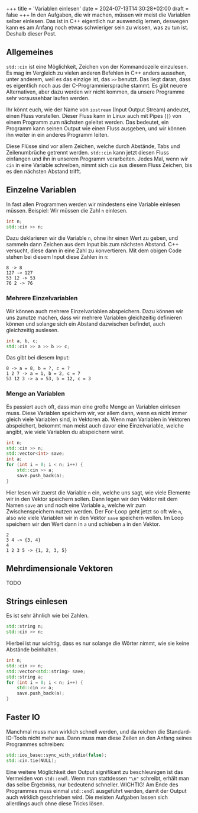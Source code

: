 +++
title = 'Variablen einlesen'
date = 2024-07-13T14:30:28+02:00
draft = false
+++
In den Aufgaben, die wir machen, müssen wir meist die Variablen selber einlesen. Das ist in C++ eigentlich nur auswendig lernen, deswegen kann es am Anfang noch etwas schwieriger sein zu wissen, was zu tun ist. Deshalb dieser Post.

## Allgemeines

`std::cin` ist eine Möglichkeit, Zeichen von der Kommandozeile einzulesen. Es mag im Vergleich zu vielen anderen Befehlen in C++ anders aussehen, unter anderem, weil es das einzige ist, das `>>` benutzt. Das liegt daran, dass es eigentlich noch aus der C-Programmiersprache stammt. Es gibt neuere Alternativen, aber dazu werden wir nicht kommen, da unsere Programme sehr voraussehbar laufen werden.

Ihr könnt euch, wie der Name von `iostream` (Input Output Stream) andeutet, einen Fluss vorstellen. Dieser Fluss kann in Linux auch mit Pipes (`|`) von einem Programm zum nächsten geleitet werden. Das bedeutet, ein Programm kann seinen Output wie einen Fluss ausgeben, und wir können ihn weiter in ein anderes Programm leiten.

Diese Flüsse sind vor allem Zeichen, welche durch Abstände, Tabs und Zeilenumbrüche getrennt werden. `std::cin` kann jetzt diesen Fluss einfangen und ihn in unserem Programm verarbeiten. Jedes Mal, wenn wir `cin` in eine Variable schreiben, nimmt sich `cin` aus diesem Fluss Zeichen, bis es den nächsten Abstand trifft.

## Einzelne Variablen

In fast allen Programmen werden wir mindestens eine Variable einlesen müssen. Beispiel: Wir müssen die Zahl `n` einlesen.

```cpp
int n;
std::cin >> n;
```

Dazu deklarieren wir die Variable `n`, ohne ihr einen Wert zu geben, und sammeln dann Zeichen aus dem Input bis zum nächsten Abstand. C++ versucht, diese dann in eine Zahl zu konvertieren. Mit dem obigen Code stehen bei diesem Input diese Zahlen in `n`:

```
8 -> 8
127 -> 127
53 12 -> 53
76 2 -> 76
```

### Mehrere Einzelvariablen

Wir können auch mehrere Einzelvariablen abspeichern. Dazu können wir uns zunutze machen, dass wir mehrere Variablen gleichzeitig definieren können und solange sich ein Abstand dazwischen befindet, auch gleichzeitig auslesen.

```cpp
int a, b, c;
std::cin >> a >> b >> c;
```

Das gibt bei diesem Input:

```
8 -> a = 8, b = ?, c = ?
1 2 7 -> a = 1, b = 2, c = 7
53 12 3 -> a = 53, b = 12, c = 3
```

### Menge an Variablen

Es passiert auch oft, dass man eine große Menge an Variablen einlesen muss. Diese Variablen speichern wir, vor allem dann, wenn es nicht immer gleich viele Variablen sind, in Vektoren ab. Wenn man Variablen in Vektoren abspeichert, bekommt man meist auch davor eine Einzelvariable, welche angibt, wie viele Variablen du abspeichern wirst.

```cpp
int n;
std::cin >> n;
std::vector<int> save;
int a;
for (int i = 0; i < n; i++) {
    std::cin >> a;
    save.push_back(a);
}
```

Hier lesen wir zuerst die Variable `n` ein, welche uns sagt, wie viele Elemente wir in den Vektor speichern sollen. Dann legen wir den Vektor mit dem Namen `save` an und noch eine Variable `a`, welche wir zum Zwischenspeichern nutzen werden. Der For-Loop geht jetzt so oft wie `n`, also wie viele Variablen wir in den Vektor `save` speichern wollen. Im Loop speichern wir den Wert dann in `a` und schieben `a` in den Vektor.

```
2
3 4 -> {3, 4}
4
1 2 3 5 -> {1, 2, 3, 5}
```

## Mehrdimensionale Vektoren

TODO

## Strings einlesen

Es ist sehr ähnlich wie bei Zahlen.

```cpp
std::string n;
std::cin >> n;
```

Hierbei ist nur wichtig, dass es nur solange die Wörter nimmt, wie sie keine Abstände beinhalten.

```cpp
int n;
std::cin >> n;
std::vector<std::string> save;
std::string a;
for (int i = 0; i < n; i++) {
    std::cin >> a;
    save.push_back(a);
}
```

## Faster IO

Manchmal muss man wirklich schnell werden, und da reichen die Standard-IO-Tools nicht mehr aus. Dann muss man diese Zeilen an den Anfang seines Programmes schreiben:

```cpp
std::ios_base::sync_with_stdio(false); 
std::cin.tie(NULL);
```
Eine weitere Möglichkeit den Output signifikant zu beschleunigen ist das Vermeiden von `std::endl`. Wenn man stattdessen `"\n"` schreibt, erhält man das selbe Ergebniss, nur bedeutend schneller. WICHTIG! Am Ende des Programmes muss einmal `std::endl` ausgeführt werden, damit der Output auch wirklich geschrieben wird. Die meisten Aufgaben lassen sich allerdings auch ohne diese Tricks lösen. 
